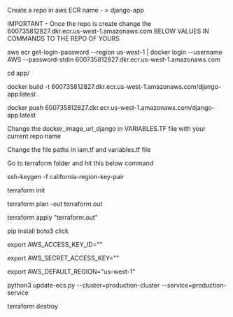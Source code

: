 Create a repo in aws ECR name - > django-app

IMPORTANT - Once the repo is create change the 600735812827.dkr.ecr.us-west-1.amazonaws.com BELOW VALUES IN COMMANDS TO THE REPO OF YOURS


aws ecr get-login-password --region us-west-1 | docker login --username AWS --password-stdin 600735812827.dkr.ecr.us-west-1.amazonaws.com


cd app/


docker build -t 600735812827.dkr.ecr.us-west-1.amazonaws.com/django-app:latest . 


docker push 600735812827.dkr.ecr.us-west-1.amazonaws.com/django-app:latest

Change the docker_image_url_django in VARIABLES.TF file with your current repo name 


Change the file paths in iam.tf and variables.tf file

Go to terraform folder and hit this below command 

ssh-keygen -f california-region-key-pair


terraform init 


terraform plan -out terraform.out


terraform apply "terraform.out"






pip install boto3 click


export AWS_ACCESS_KEY_ID="" 


export AWS_SECRET_ACCESS_KEY="" 


export AWS_DEFAULT_REGION="us-west-1" 


python3 update-ecs.py --cluster=production-cluster --service=production-service


terraform destroy

